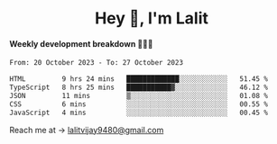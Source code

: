 <h1 align="center">Hey 👋, I'm Lalit</h1>

#### Weekly development breakdown 👨🏻‍💻
<!--START_SECTION:waka-->

```txt
From: 20 October 2023 - To: 27 October 2023

HTML         9 hrs 24 mins   █████████████░░░░░░░░░░░░   51.45 %
TypeScript   8 hrs 25 mins   ███████████▓░░░░░░░░░░░░░   46.12 %
JSON         11 mins         ▒░░░░░░░░░░░░░░░░░░░░░░░░   01.08 %
CSS          6 mins          ░░░░░░░░░░░░░░░░░░░░░░░░░   00.55 %
JavaScript   4 mins          ░░░░░░░░░░░░░░░░░░░░░░░░░   00.45 %
```

<!--END_SECTION:waka-->

Reach me at → lalitvijay9480@gmail.com
